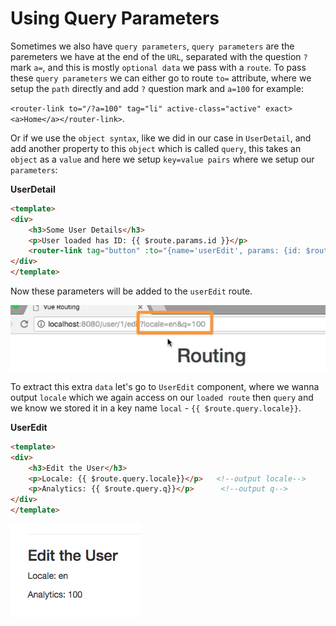 # Using Query Parameters

Sometimes we also have `query parameters`, `query parameters` are the paremeters we have at the end of the `URL`, separated with the question `?` mark `a=`, and this is mostly `optional data` we pass with a `route`. To pass these `query parameters` we can either go to route `to=` attribute, where we setup the `path` directly and add `?` question mark and `a=100` for example: 

`<router-link to="/?a=100" tag="li" active-class="active" exact><a>Home</a></router-link>`. 

Or if we use the `object syntax`, like we did in our case in `UserDetail`, and add another property to this `object` which is called `query`, this takes an `object` as a `value` and here we setup `key=value pairs` where we setup our `parameters`: 

**UserDetail**

```html
<template>
<div>
    <h3>Some User Details</h3>
    <p>User loaded has ID: {{ $route.params.id }}</p>
    <router-link tag="button" :to="{name='userEdit', params: {id: $route.params.id}, query: {locale: 'en', q: 100}}" class="btn btn-primary">Edit User</router-link> <!--set query parameter-->
</div>
</template>
```

Now these parameters will be added to the `userEdit` route. 

![query-parameters](../query-parameters.png)

To extract this extra `data` let's go to `UserEdit` component, where we wanna output `locale` which we again access on our `loaded route` then `query` and we know we stored it in a key name `local` - `{{ $route.query.locale}}`.  

**UserEdit**
```html
<template>
<div>
    <h3>Edit the User</h3>
    <p>Locale: {{ $route.query.locale}}</p>   <!--output locale-->
    <p>Analytics: {{ $route.query.q}}</p>      <!--output q-->
</div>
</template>
```
![query-parameters2](../query-parameters2.png)

